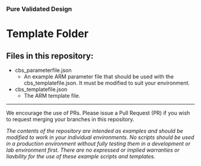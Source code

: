 ### Pure Validated Design

# Template Folder
## Files in this repository:
* cbs_parameterfile.json
  * An example ARM parameter file that should be used with the cbs_templatefile.json. It must be modified to suit your environment.
* cbs_templatefile.json
  * The ARM template file.
<!-- wp:separator -->
<hr class="wp-block-separator"/>
<!-- /wp:separator -->

We encourage the use of PRs. Please issue a Pull Request (PR) if you wish to request merging your branches in this repository.

_The contents of the repository are intended as examples and should be modified to work in your individual environments. No scripts should be used in a production environment without fully testing them in a development or lab environment first. There are no expressed or implied warranties or liavbility for the use of these example scripts and templates._


